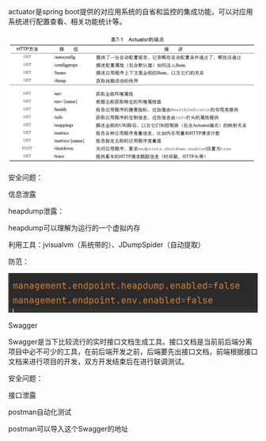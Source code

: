 actuator是spring boot提供的对应用系统的自省和监控的集成功能，可以对应用系统进行配置查看、相关功能统计等。

![image-20250622184901440](assets/image-20250622184901440.png)

安全问题：

信息泄露

heapdump泄露：

heapdump可以理解为运行的一个虚拟内存

利用工具：jvisualvm（系统带的）、JDumpSpider（自动提取）

防范：

![image-20250622231619795](assets/image-20250622231619795.png)



Swagger

Swagger是当下比较流行的实时接口文档生成工具。接口文档是当前前后端分离项目中必不可少的工具，在前后端开发之前，后端要先出接口文档，前端根据接口文档来进行项目的开发，双方开发结束后在进行联调测试。

安全问题：



接口泄露



postman自动化测试

postman可以导入这个Swagger的地址
